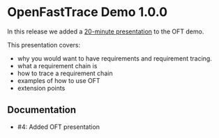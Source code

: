 # OpenFastTrace Demo 1.0.0

In this release we added a [20-minute presentation](../../OpenFastTrace_in_20_minutes.odp) to the OFT demo.

This presentation covers:

* why you would want to have requirements and requirement tracing.
* what a requirement chain is
* how to trace a requirement chain
* examples of how to use OFT
* extension points

## Documentation

* #4: Added OFT presentation